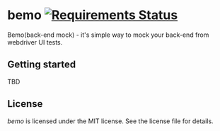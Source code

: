 # bemo [![Requirements Status](https://requires.io/github/bemo-project/bemo-python/requirements.svg?branch=master)](https://requires.io/github/bemo-project/bemo-python/requirements/?branch=master)

Bemo(back-end mock) - it's simple way to mock your back-end from webdriver UI tests.

## Getting started

TBD

## License

*bemo* is licensed under the MIT license. See the license file for details.

